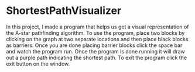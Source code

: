 # ShortestPathVisualizer
In this project, I made a program that helps us get a visual representation of the A-star pathfinding algorithm. 
To use the program, place two blocks by clicking on the graph at two separate locations and then place black blocks as barriers. Once you are done placing barrier blocks click the space bar and watch the program run. Once the program is done running it will draw out a purple path indicating the shortest path. To exit the program click the exit button on the window. 

